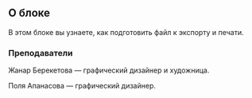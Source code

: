 ## О блоке

В этом блоке вы узнаете, как подготовить файл к экспорту и печати. 

### Преподаватели

Жанар Берекетова — графический дизайнер и художница.

Поля Апанасова — графический дизайнер.